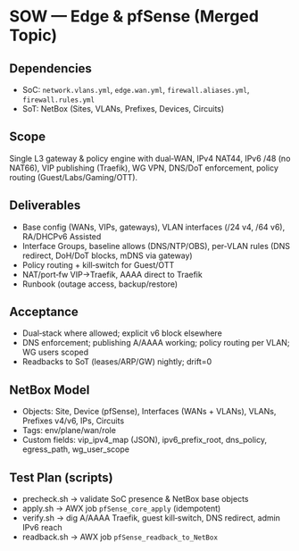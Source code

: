 # SOW — Edge & pfSense (Merged Topic)
## Dependencies
- SoC: `network.vlans.yml`, `edge.wan.yml`, `firewall.aliases.yml`, `firewall.rules.yml`
- SoT: NetBox (Sites, VLANs, Prefixes, Devices, Circuits)

## Scope
Single L3 gateway & policy engine with dual‑WAN, IPv4 NAT44, IPv6 /48 (no NAT66), VIP publishing (Traefik), WG VPN, DNS/DoT enforcement, policy routing (Guest/Labs/Gaming/OTT).

## Deliverables
- Base config (WANs, VIPs, gateways), VLAN interfaces (/24 v4, /64 v6), RA/DHCPv6 Assisted
- Interface Groups, baseline allows (DNS/NTP/OBS), per‑VLAN rules (DNS redirect, DoH/DoT blocks, mDNS via gateway)
- Policy routing + kill‑switch for Guest/OTT
- NAT/port‑fw VIP→Traefik, AAAA direct to Traefik
- Runbook (outage access, backup/restore)

## Acceptance
- Dual‑stack where allowed; explicit v6 block elsewhere
- DNS enforcement; publishing A/AAAA working; policy routing per VLAN; WG users scoped
- Readbacks to SoT (leases/ARP/GW) nightly; drift=0

## NetBox Model
- Objects: Site, Device (pfSense), Interfaces (WANs + VLANs), VLANs, Prefixes v4/v6, IPs, Circuits
- Tags: env/plane/wan/role
- Custom fields: vip_ipv4_map (JSON), ipv6_prefix_root, dns_policy, egress_path, wg_user_scope

## Test Plan (scripts)
- precheck.sh → validate SoC presence & NetBox base objects
- apply.sh → AWX job `pfSense_core_apply` (idempotent)
- verify.sh → dig A/AAAA Traefik, guest kill‑switch, DNS redirect, admin IPv6 reach
- readback.sh → AWX job `pfSense_readback_to_NetBox`
